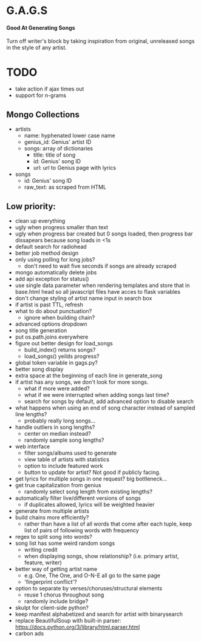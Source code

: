 # G.A.G.S
#### Good At Generating Songs
Turn off writer's block by taking inspiration from original, unreleased songs in the style of any artist.

# TODO
- take action if ajax times out
- support for n-grams

## Mongo Collections
- artists
    - name: hyphenated lower case name
    - genius_id: Genius' artist ID
    - songs: array of dictionaries
        - title: title of song
        - id: Genius' song ID
        - url: url to Genius page with lyrics
- songs
    - id: Genius' song ID
    - raw_text: as scraped from HTML

## Low priority:
- clean up everything
- ugly when progress smaller than text
- ugly when progress bar created but 0 songs loaded, then progress bar dissapears because song loads in <1s
- default search for radiohead
- better job method design
- only using polling for long jobs?
    - don't need to wait five seconds if songs are already scraped
- mongo automatically delete jobs
- add api exception for status()
- use single data parameter when rendering templates and store that in base.html head so all javascript files have acces to flask variables
- don't change styling of artist name input in search box
- if artist is past TTL, refresh
- what to do about punctuation?
    - ignore when building chain?
- advanced options dropdown
- song title generation
- put os.path.joins everywhere
- figure out better design for load_songs
    - build_index() returns songs?
    - load_songs() yeilds progress?
- global token variable in gags.py?
- better song display
- extra space at the beginning of each line in generate_song
- if artist has any songs, we don't look for more songs. 
    - what if more were added?
    - what if we were interrupted when adding songs last time?
    - search for songs by default, add advanced option to disable search
- what happens when using an end of song character instead of sampled line lengths?
    - probably really long songs...
- handle outliers in song lengths?
    - center on median instead?
    - randomly sample song lengths?
- web interface
    - filter songs/albums used to generate
    - view table of artists with statistics
    - option to include featured work
    - button to update for artist? Not good if publicly facing.
- get lyrics for multiple songs in one request? big bottleneck...
- get true capitalization from genius
    - randomly select song length from existing lengths?
- automatically filter live/different versions of songs
    - if duplicates allowed, lyrics will be weighted heavier
- generate from multiple artists
- build chains more efficiently? 
    - rather than have a list of all words that come after each tuple, 
      keep list of pairs of following words with frequency
- regex to split song into words?
- song list has some weird random songs
    - writing credit
    - when displaying songs, show relationship? (i.e. primary artist, feature, writer)
- better way of getting artist name
    - e.g. One, The One, and O-N-E all go to the same page
    - 'fingerprint conflict'?
- option to separate by verses/choruses/structural elements
    - reuse 1 chorus throughout song
    - randomly include bridge?
- skulpt for client-side python?
- keep manifest alphabetized and search for artist with binarysearch
- replace BeautifulSoup with built-in parser: https://docs.python.org/3/library/html.parser.html
- carbon ads
